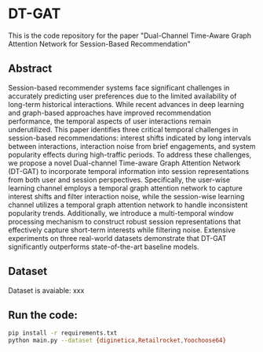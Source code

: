 # DT-GAT
This is the code repository for the paper "Dual-Channel Time-Aware Graph Attention Network for Session-Based Recommendation"





## Abstract
Session-based recommender systems face significant challenges in accurately predicting user preferences due to the limited availability of long-term historical interactions. While recent advances in deep learning and graph-based approaches have improved recommendation performance, the temporal aspects of user interactions remain underutilized. This paper identifies three critical temporal challenges in session-based recommendations: interest shifts indicated by long intervals between interactions, interaction noise from brief engagements, and system popularity effects during high-traffic periods. To address these challenges, we propose a novel Dual-channel Time-aware Graph Attention Network (DT-GAT) to incorporate temporal information into session representations from both user and session perspectives. Specifically, the user-wise learning channel employs a temporal graph attention network to capture interest shifts and filter interaction noise, while the session-wise learning channel utilizes a temporal graph attention network to handle inconsistent popularity trends. Additionally, we introduce a multi-temporal window processing mechanism to construct robust session representations that effectively capture short-term interests while filtering noise. Extensive experiments on three real-world datasets demonstrate that DT-GAT significantly outperforms state-of-the-art baseline models.

## Dataset
Dataset is avaiable: xxx

## Run the code: 
```bash
pip install -r requirements.txt  
python main.py --dataset {diginetica,Retailrocket,Yoochoose64}
```


